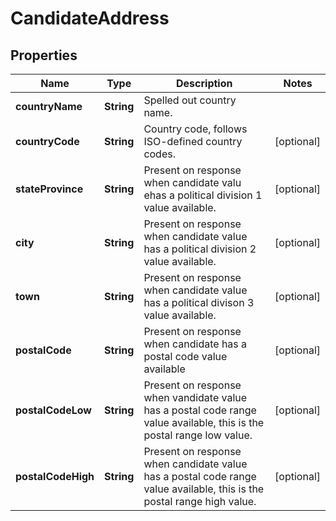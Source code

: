 

# CandidateAddress


## Properties

| Name | Type | Description | Notes |
|------------ | ------------- | ------------- | -------------|
|**countryName** | **String** | Spelled out country name. |  |
|**countryCode** | **String** | Country code, follows ISO-defined country codes. |  [optional] |
|**stateProvince** | **String** | Present on response when candidate valu ehas a political division 1 value available. |  [optional] |
|**city** | **String** | Present on response when candidate value has a political division 2 value available. |  [optional] |
|**town** | **String** | Present on response when candidate value has a political divison 3 value available. |  [optional] |
|**postalCode** | **String** | Present on response when candidate has a postal code value available |  [optional] |
|**postalCodeLow** | **String** | Present on response when vandidate value has a postal code range value available, this is the postal range low value. |  [optional] |
|**postalCodeHigh** | **String** | Present on response when candidate value has a postal code range value available, this is the postal range high value. |  [optional] |



